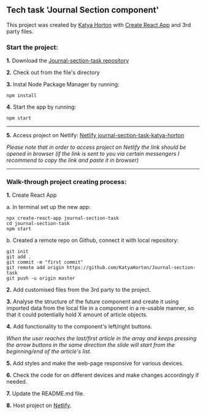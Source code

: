 ## Tech task 'Journal Section component'

This project was created by [Katya Horton](https://github.com/KatyaHorton) with [Create React App](https://github.com/facebook/create-react-app) and 3rd party files.  

### Start the project: 

**1.** Download the [Journal-section-task repository](https://github.com/KatyaHorton/Journal-section-task)

**2.** Check out from the file's directory

**3.**  Instal Node Package Manager by running:

```
npm install
```

**4.**  Start the app by running: 

```
npm start
```

*********

**5.** Access project on Netlify: [Netlify journal-section-task-katya-horton](https://journal-section-task-katya-horton.netlify.com/)


*Please note that in order to access project on Netlify the link should be opened in browser (if the link is sent to you via certain messengers I recommend to copy the link and paste it in browser)*

*********

### Walk-through project creating process:

**1.** Create React App

a. In terminal set up the new app: 

```
npx create-react-app journal-section-task
cd journal-section-task
npm start
```

b. Created a remote repo on Github, connect it with local repository:

```
git init
git add .
git commit -m "first commit"
git remote add origin https://github.com/KatyaHorton/Journal-section-task
git push -u origin master
``` 

**2.** Add customised files from the 3rd party to the project.

**3.** Analyse the structure of the future component and create it using imported data from the local file in a component in a re-usable manner, so that it could potentially hold X amount of article objects.

**4.** Add functionality to the component's left/right buttons.

*When the user reaches the last/first article in the array and keeps pressing the arrow buttons in the same direction the slide will start from the beginning/end of the article's list.*

**5.** Add styles and make the web-page responsive for various devices. 

**6.** Check the code for on different devices and make changes accordingly if needed.

**7.** Update the README.md file.

**8.** Host project on [Netlify](https://www.netlify.com/).






